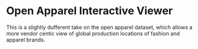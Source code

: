 # Open Apparel Interactive Viewer

This is a slightly dufferent take on the open apparel dataset, which allows a more vendor centic view
of global production locations of fashion and apparel brands.
